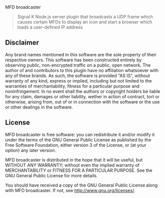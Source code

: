MFD broadcaster

> Signal K Node.js server plugin that broadcasts a UDP frame which causes certain MFDs to display an icon and start a browser which loads a user-defined IP address


## Disclaimer

Any brand names mentioned in this software are the sole property of their respective owners. This software has been constructed entirely by observing public, non-encrypted traffic on a public, open network. The author of and contributors to this plugin have no affiliation whatsoever with any of these brands. As such, the software is provided "AS IS", without warranty of any kind, express or implied, including but not limited to the warranties of merchantability, fitness for a particular purpose and noninfringement. In no event shall the authors or copyright holders be liable for any claim, damages or other liability, wether in action of contract, tort or otherwise, arising from, out of or in connection with the software or the use or other dealings in the software.

## License

MFD broadcaster is free software: you can redistribute it and/or modify it under the terms of the GNU General Public License as published by the Free Software Foundation, either version 3 of the License, or (at your option) any later version.

MFD broadcaster is distributed in the hope that it will be useful, but WITHOUT ANY WARRANTY; without even the implied warranty of MERCHANTABILITY or FITNESS FOR A PARTICULAR PURPOSE. See the GNU General Public License for more details.

You should have received a copy of the GNU General Public License along with MFD broadcaster. If not, see http://www.gnu.org/licenses/.